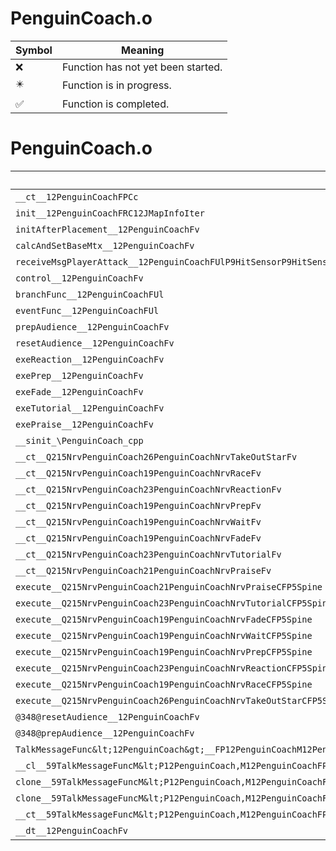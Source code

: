 # PenguinCoach.o
| Symbol | Meaning 
| ------------- | ------------- 
| :x: | Function has not yet been started. 
| :eight_pointed_black_star: | Function is in progress. 
| :white_check_mark: | Function is completed. 


# PenguinCoach.o
| Symbol | Decompiled? |
| ------------- | ------------- |
| `__ct__12PenguinCoachFPCc` | :x: |
| `init__12PenguinCoachFRC12JMapInfoIter` | :x: |
| `initAfterPlacement__12PenguinCoachFv` | :x: |
| `calcAndSetBaseMtx__12PenguinCoachFv` | :x: |
| `receiveMsgPlayerAttack__12PenguinCoachFUlP9HitSensorP9HitSensor` | :x: |
| `control__12PenguinCoachFv` | :x: |
| `branchFunc__12PenguinCoachFUl` | :x: |
| `eventFunc__12PenguinCoachFUl` | :x: |
| `prepAudience__12PenguinCoachFv` | :x: |
| `resetAudience__12PenguinCoachFv` | :x: |
| `exeReaction__12PenguinCoachFv` | :x: |
| `exePrep__12PenguinCoachFv` | :x: |
| `exeFade__12PenguinCoachFv` | :x: |
| `exeTutorial__12PenguinCoachFv` | :x: |
| `exePraise__12PenguinCoachFv` | :x: |
| `__sinit_\PenguinCoach_cpp` | :x: |
| `__ct__Q215NrvPenguinCoach26PenguinCoachNrvTakeOutStarFv` | :x: |
| `__ct__Q215NrvPenguinCoach19PenguinCoachNrvRaceFv` | :x: |
| `__ct__Q215NrvPenguinCoach23PenguinCoachNrvReactionFv` | :x: |
| `__ct__Q215NrvPenguinCoach19PenguinCoachNrvPrepFv` | :x: |
| `__ct__Q215NrvPenguinCoach19PenguinCoachNrvWaitFv` | :x: |
| `__ct__Q215NrvPenguinCoach19PenguinCoachNrvFadeFv` | :x: |
| `__ct__Q215NrvPenguinCoach23PenguinCoachNrvTutorialFv` | :x: |
| `__ct__Q215NrvPenguinCoach21PenguinCoachNrvPraiseFv` | :x: |
| `execute__Q215NrvPenguinCoach21PenguinCoachNrvPraiseCFP5Spine` | :x: |
| `execute__Q215NrvPenguinCoach23PenguinCoachNrvTutorialCFP5Spine` | :x: |
| `execute__Q215NrvPenguinCoach19PenguinCoachNrvFadeCFP5Spine` | :x: |
| `execute__Q215NrvPenguinCoach19PenguinCoachNrvWaitCFP5Spine` | :x: |
| `execute__Q215NrvPenguinCoach19PenguinCoachNrvPrepCFP5Spine` | :x: |
| `execute__Q215NrvPenguinCoach23PenguinCoachNrvReactionCFP5Spine` | :x: |
| `execute__Q215NrvPenguinCoach19PenguinCoachNrvRaceCFP5Spine` | :x: |
| `execute__Q215NrvPenguinCoach26PenguinCoachNrvTakeOutStarCFP5Spine` | :x: |
| `@348@resetAudience__12PenguinCoachFv` | :x: |
| `@348@prepAudience__12PenguinCoachFv` | :x: |
| `TalkMessageFunc&lt;12PenguinCoach&gt;__FP12PenguinCoachM12PenguinCoachFPCvPvUl_b_59TalkMessageFuncM&lt;P12PenguinCoach,M12PenguinCoachFPCvPvUl_b&gt;` | :x: |
| `__cl__59TalkMessageFuncM&lt;P12PenguinCoach,M12PenguinCoachFPCvPvUl_b&gt;CFUl` | :x: |
| `clone__59TalkMessageFuncM&lt;P12PenguinCoach,M12PenguinCoachFPCvPvUl_b&gt;CFv` | :x: |
| `clone__59TalkMessageFuncM&lt;P12PenguinCoach,M12PenguinCoachFPCvPvUl_b&gt;CFP7JKRHeap` | :x: |
| `__ct__59TalkMessageFuncM&lt;P12PenguinCoach,M12PenguinCoachFPCvPvUl_b&gt;FRC59TalkMessageFuncM&lt;P12PenguinCoach,M12PenguinCoachFPCvPvUl_b&gt;` | :x: |
| `__dt__12PenguinCoachFv` | :x: |
